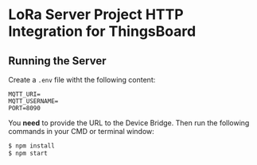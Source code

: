 LoRa Server Project HTTP Integration for ThingsBoard
====================================================

## Running the Server

Create a `.env` file witht the following content:

```env
MQTT_URI=
MQTT_USERNAME=
PORT=8090
```

You **need** to provide the URL to the Device Bridge. Then run the following commands in your CMD or terminal window:

```sh
$ npm install
$ npm start
```


